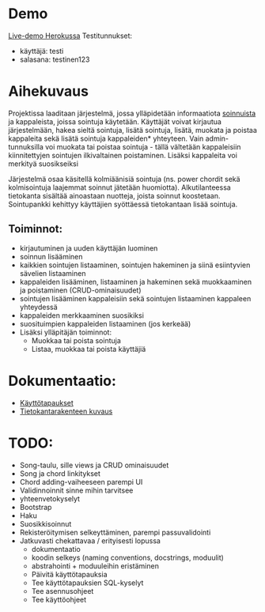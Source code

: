 # Demo

[Live-demo Herokussa](https://sointutietokanta.herokuapp.com/)
Testitunnukset:
- käyttäjä: testi
- salasana: testinen123

# Aihekuvaus

Projektissa laaditaan järjestelmä, jossa ylläpidetään informaatiota [soinnuista](https://fi.wikipedia.org/wiki/Sointu) ja kappaleista, joissa sointuja käytetään. Käyttäjät voivat kirjautua järjestelmään, hakea sieltä sointuja, lisätä sointuja, lisätä, muokata ja poistaa kappaleita sekä lisätä sointuja kappaleiden* yhteyteen. Vain admin-tunnuksilla voi muokata tai poistaa sointuja - tällä vältetään kappaleisiin kiinnitettyjen sointujen ilkivaltainen poistaminen. Lisäksi kappaleita voi merkityä suosikseiksi

Järjestelmä osaa käsitellä kolmiäänisiä sointuja (ns. power chordit sekä kolmisointuja laajemmat soinnut jätetään huomiotta). Alkutilanteessa tietokanta sisältää ainoastaan nuotteja, joista soinnut koostetaan. Sointupankki kehittyy käyttäjien syöttäessä tietokantaan lisää sointuja.

## Toiminnot:
- kirjautuminen ja uuden käyttäjän luominen
- soinnun lisääminen
- kaikkien sointujen listaaminen, sointujen hakeminen ja siinä esiintyvien sävelien listaaminen
- kappaleiden lisääminen, listaaminen ja hakeminen sekä muokkaaminen ja poistaminen (CRUD-ominaisuudet)
- sointujen lisääminen kappaleisiin sekä sointujen listaaminen kappaleen yhteydessä
- kappaleiden merkkaaminen suosikiksi
- suosituimpien kappaleiden listaaminen (jos kerkeää)
- Lisäksi ylläpitäjän toiminnot:
    - Muokkaa tai poista sointuja
    - Listaa, muokkaa tai poista käyttäjiä


# Dokumentaatio:
- [Käyttötapaukset](/documentation/userstories.md)
- [Tietokantarakenteen kuvaus](/documentation/databasestructure.md)

# TODO:
- Song-taulu, sille views ja CRUD ominaisuudet
- Song ja chord linkitykset
- Chord adding-vaiheeseen parempi UI
- Validinnoinnit sinne mihin tarvitsee
- yhteenvetokyselyt
- Bootstrap
- Haku
- Suosikkisoinnut
- Rekisteröitymisen selkeyttäminen, parempi passuvalidointi
- Jatkuvasti chekattavaa / erityisesti lopussa
    - dokumentaatio
    - koodin selkeys (naming conventions, docstrings, moduulit)
    - abstrahointi + moduuleihin eristäminen
    - Päivitä käyttötapauksia
    - Tee käyttötapauksien SQL-kyselyt
    - Tee asennusohjeet
    - Tee käyttöohjeet
